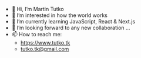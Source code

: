 - 👋 Hi, I’m Martin Tutko 
- 👀 I’m interested in how the world works
- 🌱 I’m currently learning JavaScript, React & Next.js
- 💞️ I’m looking forward to any new collaboration ...
- 📫 How to reach me:
  - https://www.tutko.tk 
  - tutko.tk@gmail.com

<!---
tutkotk/tutkotk is a ✨ special ✨ repository because its `README.md` (this file) appears on your GitHub profile.
You can click the Preview link to take a look at your changes.
--->
